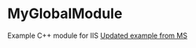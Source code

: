 # MyGlobalModule
 Example C++ module for IIS
 [Updated example from MS](https://learn.microsoft.com/en-us/iis/web-development-reference/native-code-api-reference/cglobalmodule-class)
